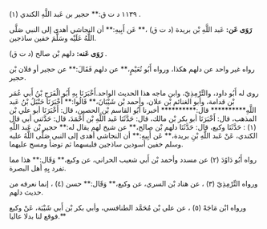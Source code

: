 ١١٣٩ د ت ق:** حجير بن عَبد اللَّهِ الكندي (١) .

**رَوَى عَن:** عَبد اللَّهِ بْن بريدة (د ت ق) ،** عَن أَبِيهِ:** أن النجاشي أهدى إلى النبي صَلَّى اللَّهُ عَلَيْه وسَلَّمَ خفين ساذجين.

**رَوَى عَنه:** دلهم بْن صالح (د ت ق) .

رواه غير واحد عن دلهم هكذا، ورواه أَبُو نُعَيْمٍ،** عن دلهم فَقَالَ:** عن حجير أو فلان بْن حجير.

روى له أَبُو داود، والتِّرْمِذِيّ، وابن ماجه هذا الحديث الواحد.أَخْبَرَنَا بِهِ أَبُو الْفَرَجِ بْنُ أَبي عُمَر بْن قدامة، وأبو الغنائم بْن علان، وأحمد بْن شَيْبَانَ،** قَالُوا:** أَخْبَرَنَا حَنْبَلُ بْنُ عَبد اللَّهِ********** قال:********** أخبرنا أَبُو القاسم بْن الحصين، قال: أَخْبَرَنَا أبو علي بْن المذهب، قال: أَخْبَرَنَا أبو بكر بْن مالك، قال: حَدَّثَنَا عَبد اللَّهِ بْن أَحْمَدَ، قال: حَدَّثني أبي قال (١) : حَدَّثَنَا وكيع، قال: حَدَّثَنَا دلهم بْن صالح،** عن شيخ لهم يقال له:** حجير بْن عَبد اللَّهِ الكندي، عَنْ عَبد اللَّهِ بْنِ بريدة،** عَن أَبِيهِ:** أن النجاشي أهدى إلى النبي صَلَّى اللَّهُ عليه وسلم خفين أسودين ساذجين فلبسهما ثم توضأ ومسح عليهما.

رواه أَبُو دَاوُدَ (٢) عن مسدد وأحمد بْن أَبي شعيب الحراني، عن وكيع،** وَقَال:** هذا مما تفرد بِهِ أهل البصرة.

ورواه التِّرْمِذِيّ (٣) ، عن هناد بْن السري، عن وكيع،** وَقَال:** حسن (٤) ، إنما نعرفه من حديث دلهم.

ورواه ابْن مَاجَهْ (٥) ، عن علي بْن مُحَمَّد الطنافسي، وأبي بكر بْن أَبي شَيْبَة، عَنْ وكيع فوقع لنا بدلا عاليا.**
